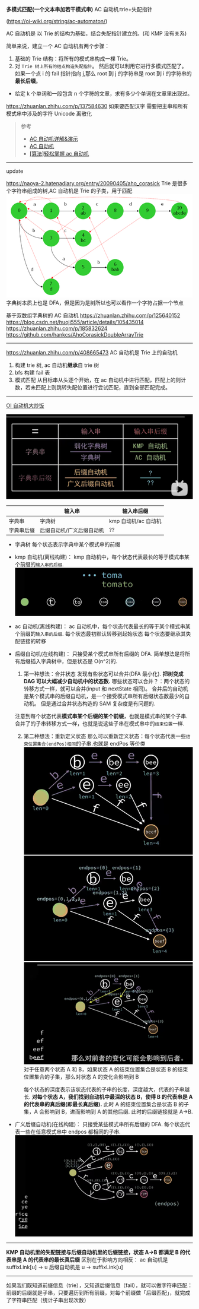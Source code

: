 **多模式匹配(一个文本串加若干模式串)**
AC 自动机:trie+失配指针

(https://oi-wiki.org/string/ac-automaton/)

AC 自动机是 以 Trie 的结构为基础，结合失配指针建立的。(和 KMP 没有关系)

简单来说，建立一个 AC 自动机有两个步骤：

1. 基础的 Trie 结构：将所有的模式串构成一棵 Trie。
2. 对 `Trie 树上所有的结点构造失配指针`。
   然后就可以利用它进行多模式匹配了。
   如果一个点 i 的 fail 指针指向 j,那么 root 到 j 的字符串是 root 到 i 的字符串的**最长后缀**。

- 给定 k 个单词和一段包含 n 个字符的文章，求有多少个单词在文章里出现过。

https://zhuanlan.zhihu.com/p/137584630
如果要匹配汉字 需要把主串和所有模式串中涉及的字符 Unicode 离散化

> 参考
>
> - [AC 自动机详解&演示](https://www.bilibili.com/video/BV1iV411B73u?spm_id_from=333.337.search-card.all.click&vd_source=e825037ab0c37711b6120bbbdabda89e)
> - [AC 自动机](https://www.luogu.com.cn/blog/juruohyfhaha/ac-zi-dong-ji)
> - [[算法]轻松掌握 ac 自动机](https://www.bilibili.com/video/BV1uJ411Y7Eg?p=4)

---

update

https://naoya-2.hatenadiary.org/entry/20090405/aho_corasick
Trie 是很多个字符串组成的树,AC 自动机是 Trie 的子类，用于匹配
![非常形象的图](image/note/1676744072418.png)
字典树本质上也是 DFA，但是因为是树所以也可以看作一个字符占据一个节点

基于双数组字典树的 AC 自动机
https://zhuanlan.zhihu.com/p/125640152
https://blog.csdn.net/huoji555/article/details/105435014
https://zhuanlan.zhihu.com/p/185832624
https://github.com/hankcs/AhoCorasickDoubleArrayTrie

---

https://zhuanlan.zhihu.com/p/408665473
AC 自动机是 Trie 上的自动机

1. 构建 trie 树, ac 自动机**继承**自 trie 树
2. bfs 构建 fail 表
3. 模式匹配
   从目标串从头逐个开始，在 ac 自动机中进行匹配，匹配上的则计数，若未匹配上则跳转失配位置进行尝试匹配，直到全部匹配完成。

---

[OI 自动机大炒饭](https://www.bilibili.com/video/BV1uV4y1W7cB)

![目录](image-1.png)

|            | 输入串                    | 输入串后缀           |
| ---------- | ------------------------- | -------------------- |
| 字典串     | 字典树                    | kmp 自动机/ac 自动机 |
| 字典串后缀 | 后缀自动机/广义后缀自动机 | ??                   |

- 字典树
  每个状态表示字典中某个模式串的前缀
- kmp 自动机(离线构建)：
  kmp 自动机中，每个状态代表最长的等于模式串某个前缀的`输入串的后缀`.
  ![kmp自动机](image-2.png)
- ac 自动机(离线构建)：
  ac 自动机中，每个状态代表最长的等于某个模式串某个前缀的`输入串的后缀`.
  每个状态最初默认转移到起始状态
  每个状态要继承其失配链接的转移
- 后缀自动机(在线构建)：
  只接受某个模式串所有后缀的 DFA.
  简单想法是将所有后缀插入字典树中，但是状态是 O(n^2)的.

  1. 第一种想法：合并状态
     发现有些状态可以合并(DFA 最小化).
     **把树变成 DAG 可以大幅减少自动机中的状态数.**
     哪些状态可以合并？：两个状态的转移方式一样，就可以合并(input 和 nextState 相同)。
     合并后的自动机是某个模式串的后缀自动机，是一个接受模式串所有后缀状态数最少的自动机。
     但是通过合并状态构造的 SAM 复杂度是有问题的.

  注意到每个状态代表**模式串某个后缀的某个前缀**，也就是模式串的某个子串.
  合并了的子串转移方式一样，也就是说这些子串在模式串中的`结束位置`一样.

  2. 第二种想法：重新定义状态
     那么可以重新定义状态：每个状态代表一些`结束位置集合(endPos)相同`的子串.也就是 endPos 等价类
     ![后缀自动机1](image-3.png)
     ![后缀自动机2](image-4.png)
     ![子集转移](image-5.png)
     对于任意两个状态 A 和 B，如果状态 A 的结束位置集合是状态 B 的结束位置集合的子集，那么对状态 A 的变化会影响到 B

     每个状态的深度表示该状态代表的子串的长度，深度越大，代表的子串越长.
     **对每个状态 A，我们找到自动机中最深的状态 B，使得 B 的代表串是 A 的代表串的真后缀(即最长真后缀).**
     此时 A 的结束位置集合是状态 B 的子集，A 会影响到 B，进而影响到 A 的其他后缀.
     此时的后缀链接就是 A->B.

- 广义后缀自动机(在线构建)：
  只接受某些模式串所有后缀的 DFA.
  每个状态代表一些在任意模式串中 endpos 都相同的子串.
  ![广义SAM](image-6.png)

---

**KMP 自动机里的失配链接与后缀自动机里的后缀链接，状态 A->B 都满足 B 的代表串是 A 的代表串的最长真后缀**
区别在于影响方向相反：
ac 自动机是 suffixLink[u] -> u
后缀自动机是 u -> suffixLink[u]

---

如果我们既知道前缀信息（trie），又知道后缀信息（fail），就可以做字符串匹配：
前缀的后缀就是子串，只要遍历到所有前缀，对每个前缀做「后缀匹配」，就完成了字符串匹配（统计子串出现次数）
